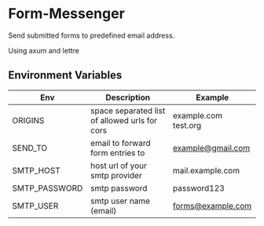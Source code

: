 # Form-Messenger
Send submitted forms to predefined email address.

Using axum and lettre

## Environment Variables
| Env | Description | Example |
| ---- | ---- | ---- |
| ORIGINS | space separated list of allowed urls for cors | example.com test.org |
| SEND_TO | email to forward form entries to | example@gmail.com |
| SMTP_HOST | host url of your smtp provider | mail.example.com |
| SMTP_PASSWORD | smtp password | password123 |
| SMTP_USER | smtp user name (email) | forms@example.com |
